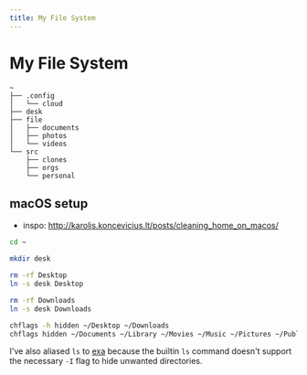 ```yaml
---
title: My File System
---
```


# My File System

```
~
├── .config
│   └── cloud
├── desk
├── file
│   ├── documents
│   ├── photos
│   └── videos
└── src
    ├── clones
    ├── orgs
    └── personal
```

## macOS setup

- inspo: http://karolis.koncevicius.lt/posts/cleaning_home_on_macos/

```bash
cd ~

mkdir desk

rm -rf Desktop
ln -s desk Desktop

rm -rf Downloads
ln -s desk Downloads

chflags -h hidden ~/Desktop ~/Downloads
chflags hidden ~/Documents ~/Library ~/Movies ~/Music ~/Pictures ~/Public
```

I've also aliased `ls` to [exa](https://github.com/ogham/exa) because the
builtin `ls` command doesn't support the necessary `-I` flag to hide unwanted
directories.
